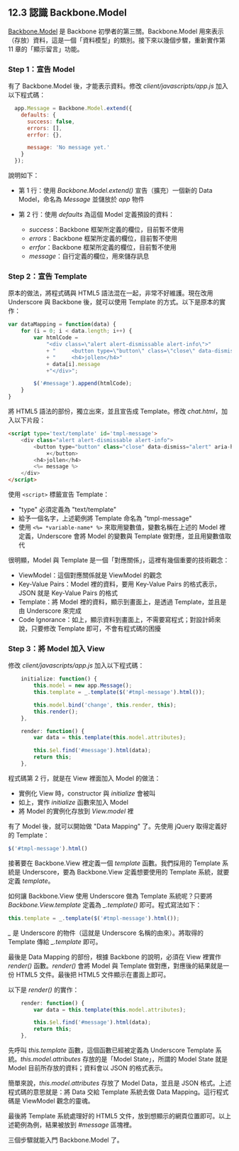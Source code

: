 ## 12.3 認識 Backbone.Model

[Backbone.Model](http://backbonejs.org/#Model) 是 Backbone 初學者的第三關。Backbone.Model 用來表示（存放）資料，這是一個「資料模型」的類別。接下來以幾個步驟，重新實作第 11 章的「顯示留言」功能。

### Step 1：宣告 Model

有了 Backbone.Model 後，才能表示資料。修改 *client/javascripts/app.js* 加入以下程式碼：

```javascript
  app.Message = Backbone.Model.extend({
    defaults: {
      success: false,
      errors: [],
      errfor: {},

      message: 'No message yet.'
    }
  });
```

說明如下：

* 第 1 行：使用 *Backbone.Model.extend()* 宣告（擴充）一個新的 Data Model，命名為 *Message* 並儲放於 *app* 物件
* 第 2 行：使用 *defaults* 為這個 Model 定義預設的資料：

  * *success*：Backbone 框架所定義的欄位，目前暫不使用
  * *errors*：Backbone 框架所定義的欄位，目前暫不使用
  * *errfor*：Backbone 框架所定義的欄位，目前暫不使用
  * *message*：自行定義的欄位，用來儲存訊息

### Step 2：宣告 Template

原本的做法，將程式碼與 HTML5 語法混在一起，非常不好維護。現在改用 Underscore 與 Backbone 後，就可以使用 Template 的方式。以下是原本的實作：

```javascript
var dataMapping = function(data) {
    for (i = 0; i < data.length; i++) {
        var htmlCode = 
            "<div class=\"alert alert-dismissable alert-info\">"
            + "     <button type=\"button\" class=\"close\" data-dismiss=\"alert\" aria-hidden=\"true\">×</button>"
            + "     <h4>jollen</h4>"
            + data[i].message
            +"</div>";

        $('#message').append(htmlCode);
    }
}
```

將 HTML5 語法的部份，獨立出來，並且宣告成 Template。修改 *chat.html*，加入以下片段：

```html
<script type='text/template' id='tmpl-message'>
	<div class="alert alert-dismissable alert-info">
		<button type="button" class="close" data-dismiss="alert" aria-hidden="true">
			×</button>
		<h4>jollen</h4>
		<%= message %>
	</div>
</script>
```

使用 `<script>` 標籤宣告 Template：

* "type" 必須定義為 "text/template"
* 給予一個名字，上述範例將 Template 命名為 "tmpl-message"
* 使用 `<%= *variable-name* %>` 來取用變數值，變數名稱在上述的 Model 裡定義，Underscore 會將 Model 的變數與 Template 做對應，並且用變數值取代

很明顯，Model 與 Template 是一個「對應關係」，這裡有幾個重要的技術觀念：

* ViewModel：這個對應關係就是 ViewModel 的觀念
* Key-Value Pairs：Model 裡的資料，要用 Key-Value Pairs 的格式表示，JSON 就是 Key-Value Pairs 的格式
* Template：將 Model 裡的資料，顯示到畫面上，是透過 Template，並且是由 Underscore 來完成
* Code Ignorance：如上，顯示資料到畫面上，不需要寫程式；對設計師來說，只要修改 Template 即可，不會有程式碼的困擾

### Step 3：將 Model 加入 View

修改 *client/javascripts/app.js* 加入以下程式碼：

```javascript
    initialize: function() {
        this.model = new app.Message();
        this.template = _.template($('#tmpl-message').html());

        this.model.bind('change', this.render, this);
        this.render();
    },

    render: function() {
        var data = this.template(this.model.attributes);

        this.$el.find('#message').html(data);
        return this;
    },
```

程式碼第 2 行，就是在 View 裡面加入 Model 的做法：

* 實例化 View 時，constructor 與 *initialize* 會被叫
* 如上，實作 *initialize* 函數來加入 Model
* 將 Model 的實例化存放到 *View\.model* 裡

有了 Model 後，就可以開始做 "Data Mapping" 了。先使用 jQuery 取得定義好的 Template：

```javascript
$('#tmpl-message').html()
```

接著要在 Backbone.View 裡定義一個 *template* 函數。我們採用的 Template 系統是 Underscore，要為 Backbone.View 定義想要使用的 Template 系統，就要定義 *template*。

如何讓 Backbone.View 使用 Underscore 做為 Template 系統呢？只要將 *Backbone.View\.template* 定義為 *\_.template()* 即可。程式寫法如下：

```javascript
this.template = _.template($('#tmpl-message').html());
```

*\_* 是 Underscore 的物件（這就是 Underscore 名稱的由來）。將取得的 Template 傳給 *\_.template* 即可。

最後是 Data Mapping 的部份，根據 Backbone 的說明，必須在 View 裡實作 *render()* 函數。*render()* 會將 Model 與 Template 做對應，對應後的結果就是一份 HTML5 文件。最後把 HTML5 文件顯示在畫面上即可。

以下是 *render()* 的實作：

```javascript
    render: function() {
        var data = this.template(this.model.attributes);

        this.$el.find('#message').html(data);
        return this;
    },
```

先呼叫 *this.template* 函數，這個函數已經被定義為 Underscore Template 系統。*this.model.attributes* 存放的是「Model State」，所謂的 Model State 就是 Model 目前所存放的資料；資料會以 JSON 的格式表示。

簡單來說，*this.model.attributes* 存放了 Model Data，並且是 JSON 格式。上述程式碼的意思就是：將 Data 交給 Template 系統去做 Data Mapping。這行程式碼是 ViewModel 觀念的靈魂。

最後將 Template 系統處理好的 HTML5 文件，放到想顯示的網頁位置即可。以上述範例為例，結果被放到 *#message* 區塊裡。

三個步驟就能入門 Backbone.Model 了。
